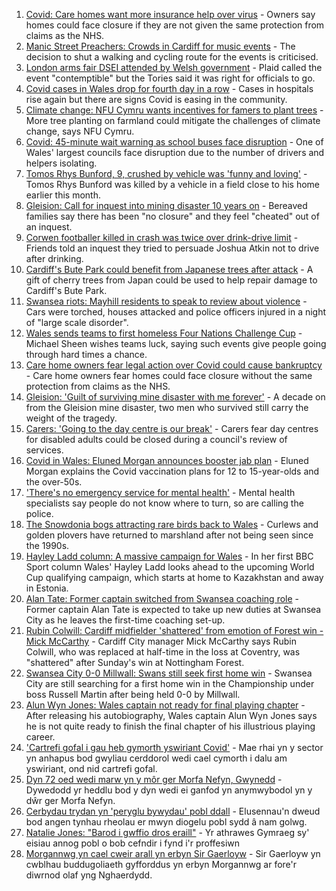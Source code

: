 1. [Covid: Care homes want more insurance help over virus](https://www.bbc.co.uk/news/uk-wales-58575772?at_medium=RSS&at_campaign=KARANGA) - Owners say homes could face closure if they are not given the same protection from claims as the NHS.
2. [Manic Street Preachers: Crowds in Cardiff for music events](https://www.bbc.co.uk/news/uk-wales-58574640?at_medium=RSS&at_campaign=KARANGA) - The decision to shut a walking and cycling route for the events is criticised.
3. [London arms fair DSEI attended by Welsh government](https://www.bbc.co.uk/news/uk-wales-politics-58571428?at_medium=RSS&at_campaign=KARANGA) - Plaid called the event "contemptible" but the Tories said it was right for officials to go.
4. [Covid cases in Wales drop for fourth day in a row](https://www.bbc.co.uk/news/uk-wales-58576585?at_medium=RSS&at_campaign=KARANGA) - Cases in hospitals rise again but there are signs Covid is easing in the community.
5. [Climate change: NFU Cymru wants incentives for famers to plant trees](https://www.bbc.co.uk/news/uk-wales-58581212?at_medium=RSS&at_campaign=KARANGA) - More tree planting on farmland could mitigate the challenges of climate change, says NFU Cymru.
6. [Covid: 45-minute wait warning as school buses face disruption](https://www.bbc.co.uk/news/uk-wales-58569061?at_medium=RSS&at_campaign=KARANGA) - One of Wales' largest councils face disruption due to the number of drivers and helpers isolating.
7. [Tomos Rhys Bunford, 9, crushed by vehicle was 'funny and loving'](https://www.bbc.co.uk/news/uk-wales-58562140?at_medium=RSS&at_campaign=KARANGA) - Tomos Rhys Bunford was killed by a vehicle in a field close to his home earlier this month.
8. [Gleision: Call for inquest into mining disaster 10 years on](https://www.bbc.co.uk/news/uk-wales-58502559?at_medium=RSS&at_campaign=KARANGA) - Bereaved families say there has been "no closure" and they feel "cheated" out of an inquest.
9. [Corwen footballer killed in crash was twice over drink-drive limit](https://www.bbc.co.uk/news/uk-wales-58575470?at_medium=RSS&at_campaign=KARANGA) - Friends told an inquest they tried to persuade Joshua Atkin not to drive after drinking.
10. [Cardiff's Bute Park could benefit from Japanese trees after attack](https://www.bbc.co.uk/news/uk-wales-58573775?at_medium=RSS&at_campaign=KARANGA) - A gift of cherry trees from Japan could be used to help repair damage to Cardiff's Bute Park.
11. [Swansea riots: Mayhill residents to speak to review about violence](https://www.bbc.co.uk/news/uk-wales-58571656?at_medium=RSS&at_campaign=KARANGA) - Cars were torched, houses attacked and police officers injured in a night of "large scale disorder".
12. [Wales sends teams to first homeless Four Nations Challenge Cup](https://www.bbc.co.uk/news/uk-wales-58570341?at_medium=RSS&at_campaign=KARANGA) - Michael Sheen wishes teams luck, saying such events give people going through hard times a chance.
13. [Care home owners fear legal action over Covid could cause bankruptcy](https://www.bbc.co.uk/news/uk-wales-58579307?at_medium=RSS&at_campaign=KARANGA) - Care home owners fear homes could face closure without the same protection from claims as the NHS.
14. [Gleision: 'Guilt of surviving mine disaster with me forever'](https://www.bbc.co.uk/news/uk-wales-58555079?at_medium=RSS&at_campaign=KARANGA) - A decade on from the Gleision mine disaster, two men who survived still carry the weight of the tragedy.
15. [Carers: 'Going to the day centre is our break'](https://www.bbc.co.uk/news/uk-wales-58563914?at_medium=RSS&at_campaign=KARANGA) - Carers fear day centres for disabled adults could be closed during a council's review of services.
16. [Covid in Wales: Eluned Morgan announces booster jab plan](https://www.bbc.co.uk/news/uk-wales-58561783?at_medium=RSS&at_campaign=KARANGA) - Eluned Morgan explains the Covid vaccination plans for 12 to 15-year-olds and the over-50s.
17. ['There's no emergency service for mental health'](https://www.bbc.co.uk/news/uk-wales-58548746?at_medium=RSS&at_campaign=KARANGA) - Mental health specialists say people do not know where to turn, so are calling the police.
18. [The Snowdonia bogs attracting rare birds back to Wales](https://www.bbc.co.uk/news/uk-wales-58555547?at_medium=RSS&at_campaign=KARANGA) - Curlews and golden plovers have returned to marshland after not being seen since the 1990s.
19. [Hayley Ladd column: A massive campaign for Wales](https://www.bbc.co.uk/sport/football/58565181?at_medium=RSS&at_campaign=KARANGA) - In her first BBC Sport column Wales' Hayley Ladd looks ahead to the upcoming World Cup qualifying campaign, which starts at home to Kazakhstan and away in Estonia.
20. [Alan Tate: Former captain switched from Swansea coaching role](https://www.bbc.co.uk/sport/football/58559573?at_medium=RSS&at_campaign=KARANGA) - Former captain Alan Tate is expected to take up new duties at Swansea City as he leaves the first-time coaching set-up.
21. [Rubin Colwill: Cardiff midfielder 'shattered' from emotion of Forest win - Mick McCarthy](https://www.bbc.co.uk/sport/football/58578279?at_medium=RSS&at_campaign=KARANGA) - Cardiff City manager Mick McCarthy says Rubin Colwill, who was replaced at half-time in the loss at Coventry, was "shattered" after Sunday's win at Nottingham Forest.
22. [Swansea City 0-0 Millwall: Swans still seek first home win](https://www.bbc.co.uk/sport/football/58483584?at_medium=RSS&at_campaign=KARANGA) - Swansea City are still searching for a first home win in the Championship under boss Russell Martin after being held 0-0 by Millwall.
23. [Alun Wyn Jones: Wales captain not ready for final playing chapter](https://www.bbc.co.uk/sport/rugby-union/58559156?at_medium=RSS&at_campaign=KARANGA) - After releasing his autobiography, Wales captain Alun Wyn Jones says he is not quite ready to finish the final chapter of his illustrious playing career.
24. ['Cartrefi gofal i gau heb gymorth yswiriant Covid'](https://www.bbc.co.uk/newyddion/58573907?at_medium=RSS&at_campaign=KARANGA) - Mae rhai yn y sector yn anhapus bod gwyliau cerddorol wedi cael cymorth i dalu am yswiriant, ond nid cartrefi gofal.
25. [Dyn 72 oed wedi marw yn y môr ger Morfa Nefyn, Gwynedd](https://www.bbc.co.uk/newyddion/58573910?at_medium=RSS&at_campaign=KARANGA) - Dywedodd yr heddlu bod y dyn wedi ei ganfod yn anymwybodol yn y dŵr ger Morfa Nefyn.
26. [Cerbydau trydan yn 'peryglu bywydau' pobl ddall](https://www.bbc.co.uk/newyddion/58520904?at_medium=RSS&at_campaign=KARANGA) - Elusennau'n dweud bod angen tynhau rheolau er mwyn diogelu pobl sydd â nam golwg.
27. [Natalie Jones: "Barod i gwffio dros eraill"](https://www.bbc.co.uk/newyddion/58562478?at_medium=RSS&at_campaign=KARANGA) - Yr athrawes Gymraeg sy' eisiau annog pobl o bob cefndir i fynd i'r proffesiwn
28. [Morgannwg yn cael cweir arall yn erbyn Sir Gaerloyw](https://www.bbc.co.uk/newyddion/58572029?at_medium=RSS&at_campaign=KARANGA) - Sir Gaerloyw yn cwblhau buddugoliaeth gyfforddus yn erbyn Morgannwg ar fore'r diwrnod olaf yng Nghaerdydd.
